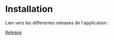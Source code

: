 # Installation

Lien vers les differentes releases de l'application :

[Release](https://github.com/budy-pdg/budy-app/releases)
